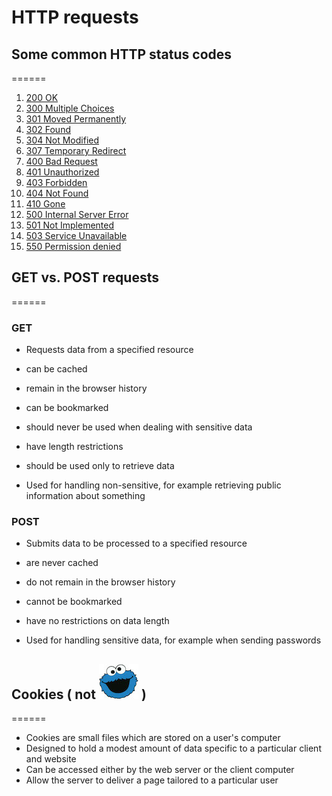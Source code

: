 # HTTP requests


## Some common HTTP status codes
======
1. [200 OK](http://www.smartlabsoftware.com/ref/http-status-codes.htm#code-200)
2. [300 Multiple Choices](http://www.smartlabsoftware.com/ref/http-status-codes.htm#code-300)
3. [301 Moved Permanently](http://www.smartlabsoftware.com/ref/http-status-codes.htm#code-301)
4. [302 Found](http://www.smartlabsoftware.com/ref/http-status-codes.htm#code-302)
5. [304 Not Modified](http://www.smartlabsoftware.com/ref/http-status-codes.htm#code-304)
6. [307 Temporary Redirect](http://www.smartlabsoftware.com/ref/http-status-codes.htm#code-307)
7. [400 Bad Request](http://www.smartlabsoftware.com/ref/http-status-codes.htm#code-400)
8. [401 Unauthorized](http://www.smartlabsoftware.com/ref/http-status-codes.htm#code-401)
9. [403 Forbidden](http://www.smartlabsoftware.com/ref/http-status-codes.htm#code-403)
10. [404 Not Found](http://www.smartlabsoftware.com/ref/http-status-codes.htm#code-404)
11. [410 Gone](http://www.smartlabsoftware.com/ref/http-status-codes.htm#code-410)
12. [500 Internal Server Error](http://www.smartlabsoftware.com/ref/http-status-codes.htm#code-500)
13. [501 Not Implemented](http://www.smartlabsoftware.com/ref/http-status-codes.htm#code-501)
14. [503 Service Unavailable](http://www.smartlabsoftware.com/ref/http-status-codes.htm#code-503)
15. [550 Permission denied](http://www.smartlabsoftware.com/ref/http-status-codes.htm#code-550)

## GET vs. POST requests
======
### GET
+ Requests data from a specified resource

+ can be cached
+ remain in the browser history
+ can be bookmarked
+ should never be used when dealing with sensitive data
+ have length restrictions
+ should be used only to retrieve data

+ Used for handling non-sensitive, for example retrieving public information about something

### POST
+ Submits data to be processed to a specified resource

+ are never cached
+ do not remain in the browser history
+ cannot be bookmarked
+ have no restrictions on data length

+ Used for handling sensitive data, for example when sending passwords


## Cookies ( not ![cookie monster](cookie-monster.jpg) )
======
+ Cookies are small files which are stored on a user's computer
+ Designed to hold a modest amount of data specific to a particular client and website
+ Can be accessed either by the web server or the client computer
+ Allow the server to deliver a page tailored to a particular user


